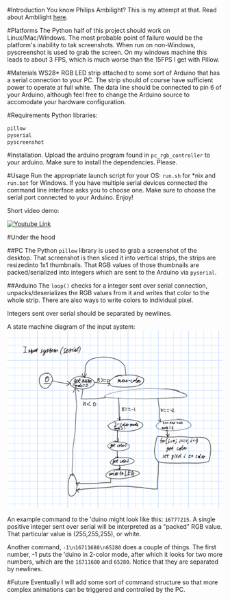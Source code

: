 #Introduction
You know Philips Ambilight? This is my attempt at that.
Read about Ambilight [here](https://en.wikipedia.org/wiki/Ambilight).

#Platforms
The Python half of this project should work on Linux/Mac/Windows.
The most probable point of failure would be the platform's inability to tak screenshots.
When run on non-Windows, pyscreenshot is used to grab the screen. On my windows machine this leads to about 3 FPS, which is much worse than the 15FPS I get with Pillow.

#Materials
WS28* RGB LED strip attached to some sort of Arduino that has a serial connection to your PC.
The strip should of course have sufficient power to operate at full white.
The data line should be connected to pin 6 of your Arduino, although feel free to change the Arduino source to accomodate your hardware configuration.

#Requirements
Python libraries:
```
pillow
pyserial
pyscreenshot
```

#Installation.
Upload the arduino program found in `pc_rgb_controller` to your arduino.
Make sure to install the dependencies. Please.

#Usage
Run the appropriate launch script for your OS: `run.sh` for *nix and `run.bat` for Windows.
If you have multiple serial devices connected the command line interface asks you to choose one.
Make sure to choose the serial port connected to your Arduino.
Enjoy!

Short video demo:

[![Youtube Link](http://img.youtube.com/vi/F1baDAY0vDA/0.jpg)](http://www.youtube.com/watch?v=F1baDAY0vDA "Lighting demo")

#Under the hood

##PC
The Python `pillow` library is used to grab a screenshot of the desktop. That screenshot is then sliced it into vertical strips, the strips are resizedinto 1x1 thumbnails.
That RGB values of those thumbnails are packed/serialized into integers which are sent to the Arduino via `pyserial`.

##Arduino
The `loop()` checks for a integer sent over serial connection, unpacks/deserializes the RGB values from it and writes that color to the whole strip.
There are also ways to write colors to individual pixel.

Integers sent over serial should be separated by newlines.

A state machine diagram of the input system:
![state machine](pc_rgb_controller/Arduino_PC_Lighting.png)

An example command to the 'duino might look like this: `16777215`. A single positive integer sent over serial will be interpreted as a "packed" RGB value. That particular value is (255,255,255), or white.

Another command, `-1\n16711680\n65280` does a couple of things. The first number, -1 puts the 'duino in 2-color mode, after which it looks for two more numbers, which are the  `16711680` and `65280`. Notice that they are separated by newlines.

#Future
Eventually I will add some sort of command structure so that more complex animations can be triggered and controlled by the PC.